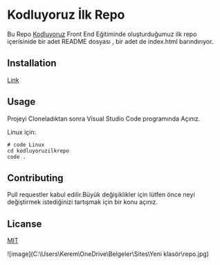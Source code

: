 # Kodluyoruz İlk Repo
Bu Repo [Kodluyoruz](https://kodluyoruz.org/tr) Front End Eğitiminde oluşturduğumuz ilk repo içerisinide bir adet README dosyası , bir adet de index.html barındırıyor.

## Installation

[Link](**https://github.com/halilibrahimkurt36/kodluyoruzilkrepo.git**)

## Usage

Projeyi Cloneladıktan sonra Visual Studio Code programında Açınız.

Linux için:
```
# code Linux
cd kodluyoruzilkrepo
code .
```

## Contributing

Pull requestler kabul edilir.Büyük değişiklikler için lütfen önce neyi değiştirmek istediğinizi tartışmak için bir konu açınız.

## Licanse

[MIT](C:\Users\Kerem\OneDrive\Belgeler\Sites\kodluyoruzilkrepo\LICENSE)

![image](C:\Users\Kerem\OneDrive\Belgeler\Sites\Yeni klasör\repo.jpg)